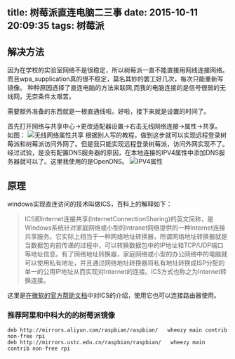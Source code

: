 title: 树莓派直连电脑二三事
date: 2015-10-11 20:09:35
tags: 树莓派
---
## 解决方法
因为在学校的实验室网络不是很稳定，所以树莓派一直不能直接用网线连接网络。而且wpa_supplication真的很不稳定，莫名其妙的罢工好几次，每次只能重新写镜像。
种种原因选择了直连电脑的方法来联网,而我的电脑连接的是信号很弱的无线网，无奈条件太艰苦。

需要额外准备的东西就是一根直通线啦。好啦，接下来就是设置的时间了。

首先打开网络与共享中心->更改适配器设置->右击无线网络连接->属性->共享。
如图：
		![无线网络属性共享](http://ww2.sinaimg.cn/mw690/ae94c92cgw1ewxgxexpm2j20ah0camy8.jpg)
根据别人写的教程，做到这步就可以实现远程登录树莓派和树莓派访问外网了。但是我只能实现远程登录树莓派，访问外网实现不了。经过试验，是没有配置DNS服务器的原因，在本地连接的IPV4属性中添加DNS服务器就可以了。这里我使用的是OpenDNS。
		![IPV4属性](http://ww3.sinaimg.cn/mw690/ae94c92cgw1ewxgxrj8stj20bi0bxgn5.jpg)

## 原理
windows实现直连访问的技术叫做ICS，百科上的解释如下：
>ICS即Internet连接共享(InternetConnectionSharing)的英文简称，是Windows系统针对家庭网络或小型的Intranet网络提供的一种Internet连接共享服务。它实际上相当于一种网络地址转换器，所谓网络地址转换器就是当数据包向前传递的过程中，可以转换数据包中的IP地址和TCP/UDP端口等地址信息。有了网络地址转换器，家庭网络或小型的办公网络中的电脑就可以使用私有地址，并且通过网络地址转换器将私有地址转换成ISP分配的单一的公用IP地址从而实现对Internet的连接。ICS方式也称之为Internet转换连接。

这里是[在微软的官方帮助文档](http://windows.microsoft.com/zh-cn/windows/using-internet-connection-sharing#1TC=windows-7)中对ICS的介绍，使用它也可以连接路由器使用。

### 推荐阿里和中科大的的树莓派镜像
```
deb http://mirrors.aliyun.com/raspbian/raspbian/   wheezy main contrib non-free rpi
deb http://mirrors.ustc.edu.cn/raspbian/raspbian/   wheezy main contrib non-free rpi
```